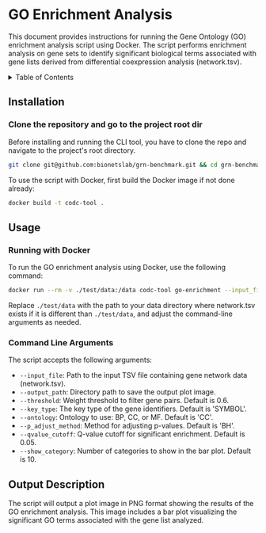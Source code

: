 # GO Enrichment Analysis

This document provides instructions for running the Gene Ontology (GO) enrichment analysis script using Docker. The script performs enrichment analysis on gene sets to identify significant biological terms associated with gene lists derived from differential coexpression analysis (network.tsv).

<details>
<summary> Table of Contents </summary>

- [Installation](#installation)
- [Usage](#usage)
  - [Running with Docker](#running-with-docker)
  - [Command Line Arguments](#command-line-arguments)
- [Output Description](#output-description)
- [Contributing](#contributing)

</details>

## Installation

### Clone the repository and go to the project root dir

Before installing and running the CLI tool, you have to clone the repo and navigate
to the project's root directory.

```bash
git clone git@github.com:bionetslab/grn-benchmark.git && cd grn-benchmark/src/codc-cli-tool
```

To use the script with Docker, first build the Docker image if not done already:

```bash
docker build -t codc-tool .
```

## Usage

### Running with Docker

To run the GO enrichment analysis using Docker, use the following command:

```bash
docker run --rm -v ./test/data:/data codc-tool go-enrichment --input_file=/data/network.tsv --output_path=/data --threshold=0.5 --key_type=SYMBOL --ontology=BP --p_adjust_method=BH --qvalue_cutoff=0.05 --show_category=20
```

Replace `./test/data` with the path to your data directory where network.tsv exists if it is different than `./test/data`, and adjust the command-line arguments as needed.

### Command Line Arguments

The script accepts the following arguments:

- `--input_file`: Path to the input TSV file containing gene network data (network.tsv).
- `--output_path`: Directory path to save the output plot image.
- `--threshold`: Weight threshold to filter gene pairs. Default is 0.6.
- `--key_type`: The key type of the gene identifiers. Default is 'SYMBOL'.
- `--ontology`: Ontology to use: BP, CC, or MF. Default is 'CC'.
- `--p_adjust_method`: Method for adjusting p-values. Default is 'BH'.
- `--qvalue_cutoff`: Q-value cutoff for significant enrichment. Default is 0.05.
- `--show_category`: Number of categories to show in the bar plot. Default is 10.

## Output Description

The script will output a plot image in PNG format showing the results of the GO enrichment analysis. This image includes a bar plot visualizing the significant GO terms associated with the gene list analyzed.